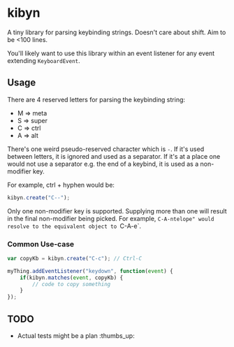 # kibyn

A tiny library for parsing keybinding strings. Doesn't care about shift. Aim to be <100 lines.

You'll likely want to use this library within an event listener for any event extending `KeyboardEvent`.

## Usage

There are 4 reserved letters for parsing the keybinding string:

* M => meta
* S => super
* C => ctrl
* A => alt

There's one weird pseudo-reserved character which is `-`. If it's used between letters, it is ignored and used as a separator.
If it's at a place one would not use a separator e.g. the end of a keybind, it is used as a non-modifier key.

For example, ctrl + hyphen would be:

```javascript
kibyn.create("C--");
```

Only one non-modifier key is supported. Supplying more than one will result in the final non-modifier being picked. For example,
`C-A-ntelope" would resolve to the equivalent object to `C-A-e`.

### Common Use-case

```javascript
var copyKb = kibyn.create("C-c"); // Ctrl-C

myThing.addEventListener("keydown", function(event) {
    if(kibyn.matches(event, copyKb) {
        // code to copy something
    }
});
```

## TODO

* Actual tests might be a plan :thumbs_up:
